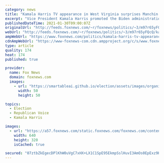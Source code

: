 ```yaml
---
category: news
title: "Kamala Harris TV appearance in West Virginia surprises Manchin: 'That's not working together'"
excerpt: "Vice President Kamala Harris promoted the Biden administration’s \"critical\" coronavirus \"American Rescue Plan\" this week in a pair of interviews with local TV stations in West Virginia and Arizona."
publishedDateTime: 2021-01-30T09:00:07Z
originalUrl: "http://feeds.foxnews.com/~r/foxnews/politics/~3/m97r65yFQcQ/kamala-harris-tv-appearance-in-west-virginia-surprises-manchin-thats-not-working-together"
webUrl: "http://feeds.foxnews.com/~r/foxnews/politics/~3/m97r65yFQcQ/kamala-harris-tv-appearance-in-west-virginia-surprises-manchin-thats-not-working-together"
ampWebUrl: "https://www.foxnews.com/politics/kamala-harris-tv-appearance-in-west-virginia-surprises-manchin-thats-not-working-together.amp"
cdnAmpWebUrl: "https://www-foxnews-com.cdn.ampproject.org/c/s/www.foxnews.com/politics/kamala-harris-tv-appearance-in-west-virginia-surprises-manchin-thats-not-working-together.amp"
type: article
quality: 174
heat: 174
published: true

provider:
  name: Fox News
  domain: foxnews.com
  images:
    - url: "https://smartableai.github.io/election/assets/images/organizations/foxnews.com-50x50.jpg"
      width: 50
      height: 50

topics:
  - Election
  - Republican Voice
  - Kamala Harris

images:
  - url: "https://a57.foxnews.com/static.foxnews.com/foxnews.com/content/uploads/2021/01/640/320/HarrisManchinSplit.jpg?ve=1&tl=1"
    width: 640
    height: 320
    isCached: true

secured: "07ztbZkEgecDPlKhW0uVgC7xHX+LX1C1SpE95EkmpSslHuvI3AmOs0EpExz9HVZ0gCtTMOb3xcioV+a8iQvKsL+gzmleqKxsyHCzjSrAhlqQ2pK67d6yibd9F9aYSflq2IESkzRJ8ClCOth1SCb9T9QabMnC9ySj4SwQ9AsOOaJ6iqRJAu5vQNLWhIykBrDQcEynhZmPMV4+by2Ihkl5g7q/zuZQdhABuwLHbZJggF8+iCO5+PqE+Dh1NkRlVCKM/sj72gPS7I3APGWX67bhNczaDz+pxip0QzXST34WotmtjbktwOonXDUwNX5k6ED1j8Y+mdkz1rSnzGT2B9auSi3oEU8fOBeGOaHpwZURWlI=;mxdkbLQVWXkZzGeWMa4ogg=="
---
```



